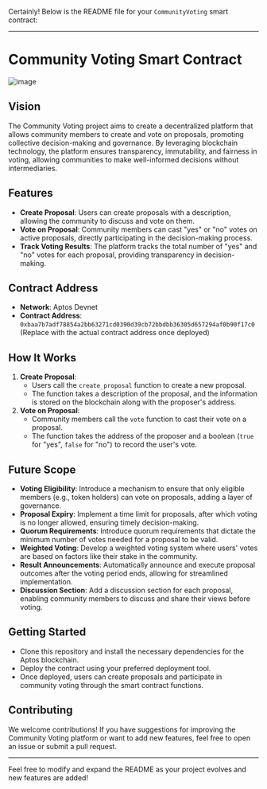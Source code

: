 Certainly! Below is the README file for your `CommunityVoting` smart contract:

---

# Community Voting Smart Contract
![image](https://github.com/user-attachments/assets/cc56c3d0-3cfc-486f-8bf2-c647fd5f6490)

## Vision

The Community Voting project aims to create a decentralized platform that allows community members to create and vote on proposals, promoting collective decision-making and governance. By leveraging blockchain technology, the platform ensures transparency, immutability, and fairness in voting, allowing communities to make well-informed decisions without intermediaries.

## Features

- **Create Proposal**: Users can create proposals with a description, allowing the community to discuss and vote on them.
- **Vote on Proposal**: Community members can cast "yes" or "no" votes on active proposals, directly participating in the decision-making process.
- **Track Voting Results**: The platform tracks the total number of "yes" and "no" votes for each proposal, providing transparency in decision-making.

## Contract Address

- **Network**: Aptos Devnet
- **Contract Address**: `0xbaa7b7adf78854a2bb63271cd0390d39cb72bbdbb36305d657294af0b90f17c0` (Replace with the actual contract address once deployed)

## How It Works

1. **Create Proposal**:
   - Users call the `create_proposal` function to create a new proposal.
   - The function takes a description of the proposal, and the information is stored on the blockchain along with the proposer's address.
2. **Vote on Proposal**:
   - Community members call the `vote` function to cast their vote on a proposal.
   - The function takes the address of the proposer and a boolean (`true` for "yes", `false` for "no") to record the user's vote.

## Future Scope

- **Voting Eligibility**: Introduce a mechanism to ensure that only eligible members (e.g., token holders) can vote on proposals, adding a layer of governance.
- **Proposal Expiry**: Implement a time limit for proposals, after which voting is no longer allowed, ensuring timely decision-making.
- **Quorum Requirements**: Introduce quorum requirements that dictate the minimum number of votes needed for a proposal to be valid.
- **Weighted Voting**: Develop a weighted voting system where users' votes are based on factors like their stake in the community.
- **Result Announcements**: Automatically announce and execute proposal outcomes after the voting period ends, allowing for streamlined implementation.
- **Discussion Section**: Add a discussion section for each proposal, enabling community members to discuss and share their views before voting.

## Getting Started

- Clone this repository and install the necessary dependencies for the Aptos blockchain.
- Deploy the contract using your preferred deployment tool.
- Once deployed, users can create proposals and participate in community voting through the smart contract functions.

## Contributing

We welcome contributions! If you have suggestions for improving the Community Voting platform or want to add new features, feel free to open an issue or submit a pull request.

---

Feel free to modify and expand the README as your project evolves and new features are added!
